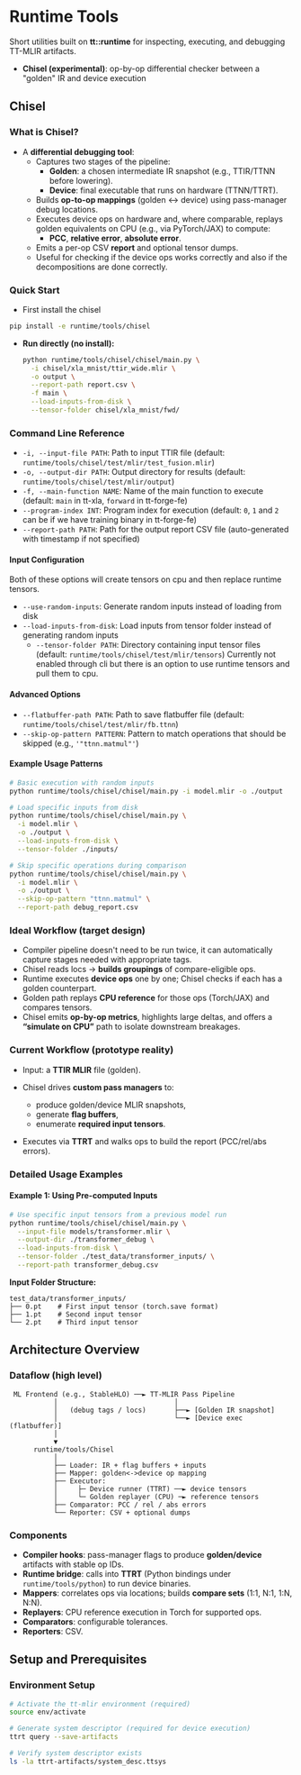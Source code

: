 # Runtime Tools

Short utilities built on **tt::runtime** for inspecting, executing, and debugging TT-MLIR artifacts.

- **Chisel (experimental)**: op-by-op differential checker between a "golden" IR and device execution

## Chisel

### What is Chisel?

- A **differential debugging tool**:
  - Captures two stages of the pipeline:
    - **Golden**: a chosen intermediate IR snapshot (e.g., TTIR/TTNN before lowering).
    - **Device**: final executable that runs on hardware (TTNN/TTRT).
  - Builds **op-to-op mappings** (golden ↔ device) using pass-manager debug locations.
  - Executes device ops on hardware and, where comparable, replays golden equivalents on CPU (e.g., via PyTorch/JAX) to compute:
    - **PCC**, **relative error**, **absolute error**.
  - Emits a per-op CSV **report** and optional tensor dumps.
  - Useful for checking if the device ops works correctly and also if the decompositions are done correctly.

### Quick Start
- First install the chisel

```bash
pip install -e runtime/tools/chisel
```

- **Run directly (no install):**
  ```bash
  python runtime/tools/chisel/chisel/main.py \
    -i chisel/xla_mnist/ttir_wide.mlir \
    -o output \
    --report-path report.csv \
    -f main \
    --load-inputs-from-disk \
    --tensor-folder chisel/xla_mnist/fwd/
  ```

### Command Line Reference

- `-i, --input-file PATH`: Path to input TTIR file (default: `runtime/tools/chisel/test/mlir/test_fusion.mlir`)
- `-o, --output-dir PATH`: Output directory for results (default: `runtime/tools/chisel/test/mlir/output`)
- `-f, --main-function NAME`: Name of the main function to execute (default: `main` in tt-xla, `forward` in tt-forge-fe)
- `--program-index INT`: Program index for execution (default: `0`, `1` and `2` can be if we have training binary in tt-forge-fe)
- `--report-path PATH`: Path for the output report CSV file (auto-generated with timestamp if not specified)

#### Input Configuration
Both of these options will create tensors on cpu and then replace runtime tensors.
- `--use-random-inputs`: Generate random inputs instead of loading from disk
- `--load-inputs-from-disk`: Load inputs from tensor folder instead of generating random inputs
    - `--tensor-folder PATH`: Directory containing input tensor files (default: `runtime/tools/chisel/test/mlir/tensors`)
Currently not enabled through cli but there is an option to use runtime tensors and pull them to cpu.


#### Advanced Options
- `--flatbuffer-path PATH`: Path to save flatbuffer file (default: `runtime/tools/chisel/test/mlir/fb.ttnn`)
- `--skip-op-pattern PATTERN`: Pattern to match operations that should be skipped (e.g., `'"ttnn.matmul"'`)

#### Example Usage Patterns
```bash
# Basic execution with random inputs
python runtime/tools/chisel/chisel/main.py -i model.mlir -o ./output

# Load specific inputs from disk
python runtime/tools/chisel/chisel/main.py \
  -i model.mlir \
  -o ./output \
  --load-inputs-from-disk \
  --tensor-folder ./inputs/

# Skip specific operations during comparison
python runtime/tools/chisel/chisel/main.py \
  -i model.mlir \
  -o ./output \
  --skip-op-pattern "ttnn.matmul" \
  --report-path debug_report.csv
```

### Ideal Workflow (target design)

* Compiler pipeline doesn't need to be run twice, it can automatically capture stages needed with appropriate tags.
* Chisel reads locs → **builds groupings** of compare-eligible ops.
* Runtime executes **device ops** one by one; Chisel checks if each has a golden counterpart.
* Golden path replays **CPU reference** for those ops (Torch/JAX) and compares tensors.
* Chisel emits **op-by-op metrics**, highlights large deltas, and offers a **“simulate on CPU”** path to isolate downstream breakages.

### Current Workflow (prototype reality)

* Input: a **TTIR MLIR** file (golden).
* Chisel drives **custom pass managers** to:

  * produce golden/device MLIR snapshots,
  * generate **flag buffers**,
  * enumerate **required input tensors**.
* Executes via **TTRT** and walks ops to build the report (PCC/rel/abs errors).

### Detailed Usage Examples

#### Example 1: Using Pre-computed Inputs
```bash
# Use specific input tensors from a previous model run
python runtime/tools/chisel/chisel/main.py \
  --input-file models/transformer.mlir \
  --output-dir ./transformer_debug \
  --load-inputs-from-disk \
  --tensor-folder ./test_data/transformer_inputs/ \
  --report-path transformer_debug.csv
```
**Input Folder Structure:**
```
test_data/transformer_inputs/
├── 0.pt    # First input tensor (torch.save format)
├── 1.pt    # Second input tensor
└── 2.pt    # Third input tensor
```


## Architecture Overview

### Dataflow (high level)

```
 ML Frontend (e.g., StableHLO) ──► TT-MLIR Pass Pipeline
           │                             │
           │   (debug tags / locs)       ├──► [Golden IR snapshot]
           │                             └──► [Device exec (flatbuffer)]
           │
           ▼
      runtime/tools/Chisel
           │
           ├── Loader: IR + flag buffers + inputs
           ├── Mapper: golden<->device op mapping
           ├── Executor:
           │     ├─ Device runner (TTRT) ──► device tensors
           │     └─ Golden replayer (CPU) ─► reference tensors
           ├── Comparator: PCC / rel / abs errors
           └── Reporter: CSV + optional dumps
```

### Components

* **Compiler hooks**: pass-manager flags to produce **golden/device** artifacts with stable op IDs.
* **Runtime bridge**: calls into **TTRT** (Python bindings under `runtime/tools/python`) to run device binaries.
* **Mappers**: correlates ops via locations; builds **compare sets** (1:1, N:1, 1:N, N:N).
* **Replayers**: CPU reference execution in Torch for supported ops.
* **Comparators**: configurable tolerances.
* **Reporters**: CSV.


## Setup and Prerequisites

### Environment Setup
```bash
# Activate the tt-mlir environment (required)
source env/activate

# Generate system descriptor (required for device execution)
ttrt query --save-artifacts

# Verify system descriptor exists
ls -la ttrt-artifacts/system_desc.ttsys
```

